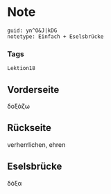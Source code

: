 # Note
```
guid: yn^O&J|kDG
notetype: Einfach + Eselsbrücke
```

### Tags
```
Lektion18
```

## Vorderseite
δοξάζω

## Rückseite
verherrlichen, ehren

## Eselsbrücke
δόξα
